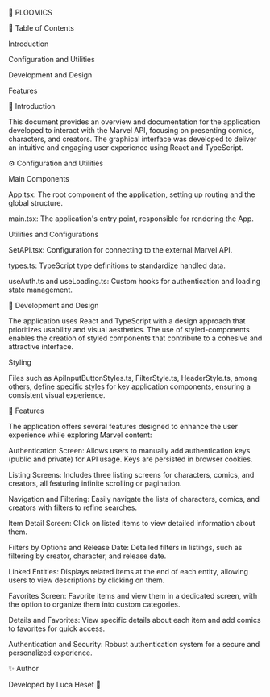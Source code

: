 📂 PLOOMICS

📖 Table of Contents

Introduction

Configuration and Utilities

Development and Design

Features

📘 Introduction 

This document provides an overview and documentation for the application developed to interact with the Marvel API, focusing on presenting comics, characters, and creators. The graphical interface was developed to deliver an intuitive and engaging user experience using React and TypeScript.

⚙️ Configuration and Utilities 

Main Components

App.tsx: The root component of the application, setting up routing and the global structure.

main.tsx: The application's entry point, responsible for rendering the App.

Utilities and Configurations

SetAPI.tsx: Configuration for connecting to the external Marvel API.

types.ts: TypeScript type definitions to standardize handled data.

useAuth.ts and useLoading.ts: Custom hooks for authentication and loading state management.

🎨 Development and Design 

The application uses React and TypeScript with a design approach that prioritizes usability and visual aesthetics. The use of styled-components enables the creation of styled components that contribute to a cohesive and attractive interface.

Styling

Files such as ApiInputButtonStyles.ts, FilterStyle.ts, HeaderStyle.ts, among others, define specific styles for key application components, ensuring a consistent visual experience.

🚀 Features 

The application offers several features designed to enhance the user experience while exploring Marvel content:

Authentication Screen: Allows users to manually add authentication keys (public and private) for API usage. Keys are persisted in browser cookies.

Listing Screens: Includes three listing screens for characters, comics, and creators, all featuring infinite scrolling or pagination.

Navigation and Filtering: Easily navigate the lists of characters, comics, and creators with filters to refine searches.

Item Detail Screen: Click on listed items to view detailed information about them.

Filters by Options and Release Date: Detailed filters in listings, such as filtering by creator, character, and release date.

Linked Entities: Displays related items at the end of each entity, allowing users to view descriptions by clicking on them.

Favorites Screen: Favorite items and view them in a dedicated screen, with the option to organize them into custom categories.

Details and Favorites: View specific details about each item and add comics to favorites for quick access.

Authentication and Security: Robust authentication system for a secure and personalized experience.

✨ Author

Developed by Luca Heset 🚀


